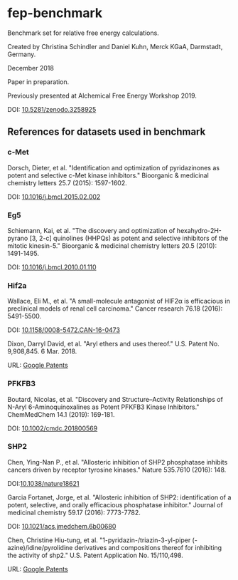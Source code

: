 # fep-benchmark
Benchmark set for relative free energy calculations.

Created by Christina Schindler and Daniel Kuhn, Merck KGaA, Darmstadt, Germany.

December 2018

Paper in preparation.

Previously presented at Alchemical Free Energy Workshop 2019.

DOI: [10.5281/zenodo.3258925](https://doi.org/10.5281/zenodo.3258925)

## References for datasets used in benchmark

### c-Met
Dorsch, Dieter, et al. 
"Identification and optimization of pyridazinones
 as potent and selective c-Met kinase inhibitors." 
Bioorganic & medicinal chemistry letters 25.7 (2015): 1597-1602.

DOI: [10.1016/j.bmcl.2015.02.002](https://doi.org/10.1016/j.bmcl.2015.02.002)

### Eg5
Schiemann, Kai, et al. 
"The discovery and optimization of hexahydro-2H-pyrano
 [3, 2-c] quinolines (HHPQs) as potent and selective inhibitors
 of the mitotic kinesin-5." 
 Bioorganic & medicinal chemistry letters 20.5 (2010): 1491-1495.
 
 DOI: [10.1016/j.bmcl.2010.01.110](https://doi.org/10.1016/j.bmcl.2010.01.110)
 
 ### Hif2a
Wallace, Eli M., et al. 
"A small-molecule antagonist of HIF2α is efficacious
in preclinical models of renal cell carcinoma." 
Cancer research 76.18 (2016): 5491-5500.

DOI: [10.1158/0008-5472.CAN-16-0473](https://doi.org/10.1158/0008-5472.CAN-16-0473)

Dixon, Darryl David, et al. 
"Aryl ethers and uses thereof." U.S. Patent No. 9,908,845. 6 Mar. 2018.

URL: [Google Patents](https://patents.google.com/patent/US9908845B2)

### PFKFB3
Boutard, Nicolas, et al. 
"Discovery and Structure–Activity Relationships of N-Aryl 
6-Aminoquinoxalines as Potent PFKFB3 Kinase Inhibitors."
ChemMedChem 14.1 (2019): 169-181.
 
 DOI: [10.1002/cmdc.201800569]( https://doi.org/10.1002/cmdc.201800569)
 
### SHP2
Chen, Ying-Nan P., et al. 
"Allosteric inhibition of SHP2 phosphatase inhibits cancers
 driven by receptor tyrosine kinases." Nature 535.7610 (2016): 148.
 
 DOI:[10.1038/nature18621](https://doi.org/10.1038/nature18621)
 
Garcia Fortanet, Jorge, et al. 
"Allosteric inhibition of SHP2: identification of a potent, selective,
and orally efficacious phosphatase inhibitor."
Journal of medicinal chemistry 59.17 (2016): 7773-7782.

DOI: [10.1021/acs.jmedchem.6b00680](https://doi.org/10.1021/acs.jmedchem.6b00680)

Chen, Christine Hiu-tung, et al. 
"1-pyridazin-/triazin-3-yl-piper (-azine)/idine/pyrolidine derivatives
and compositions thereof for inhibiting the activity of shp2." 
U.S. Patent Application No. 15/110,498.

URL: [Google Patents](https://patents.google.com/patent/US10093646B2)
